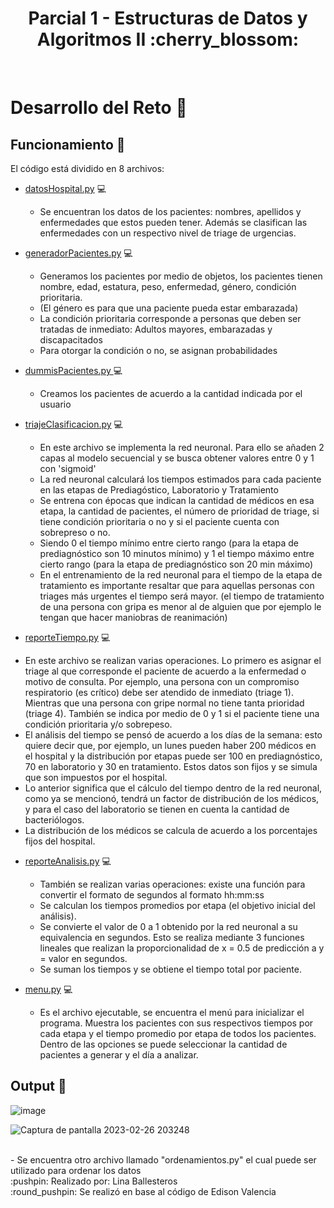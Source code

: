 
<h1 align="center">
  Parcial 1 - Estructuras de Datos y Algoritmos II :cherry_blossom:
  <br>
</h1>
  <br>
  </h1>
</p>
</p>



# Desarrollo del Reto :herb:
## Funcionamiento :mushroom:

El código está dividido en 8 archivos:

* [datosHospital.py](datosHospital.py) 	:computer:

  - Se encuentran los datos de los pacientes: nombres, apellidos y enfermedades que estos pueden tener. Además se clasifican las enfermedades con un respectivo nivel de triage de urgencias.

* [generadorPacientes.py](generadorPacientes.py) 	:computer:

  - Generamos los pacientes por medio de objetos, los pacientes tienen nombre, edad, estatura, peso, enfermedad, género, condición prioritaria.
  - (El género es para que una paciente pueda estar embarazada)
  - La condición prioritaria corresponde a personas que deben ser tratadas de inmediato: Adultos mayores, embarazadas y discapacitados
  - Para otorgar la condición o no, se asignan probabilidades

* [dummisPacientes.py ](dummisPacientes.py) 	:computer:

  - Creamos los pacientes de acuerdo a la cantidad indicada por el usuario
  
* [triajeClasificacion.py](triajeClasificacion.py) 	:computer:

  - En este archivo se implementa la red neuronal. Para ello se añaden 2 capas al modelo secuencial y se busca obtener valores entre 0 y 1 con 'sigmoid'
  - La red neuronal calculará los tiempos estimados para cada paciente en las etapas de Prediagóstico, Laboratorio y Tratamiento
  - Se entrena con épocas que indican la cantidad de médicos en esa etapa, la cantidad de pacientes, el número de prioridad de triage, si tiene condición prioritaria o no y si el paciente cuenta con sobrepreso o no. 
  - Siendo 0 el tiempo mínimo entre cierto rango (para la etapa de prediagnóstico son 10 minutos mínimo) y 1 el tiempo máximo entre cierto rango (para la etapa de prediagnóstico son 20 min máximo)
  - En el entrenamiento de la red neuronal para el tiempo de la etapa de tratamiento es importante resaltar que para aquellas personas con triages más urgentes el tiempo será mayor. (el tiempo de tratamiento de una persona con gripa es menor al de alguien que por ejemplo le tengan que hacer maniobras de reanimación)
  
 * [reporteTiempo.py](reporteTiempo.py) 	:computer:

  - En este archivo se realizan varias operaciones. Lo primero es asignar el triage al que corresponde el paciente de acuerdo a la enfermedad o motivo de consulta. Por ejemplo, una persona con un compromiso respiratorio (es crítico) debe ser atendido de inmediato (triage 1). Mientras que una persona con gripe normal no tiene tanta prioridad (triage 4). También se indica por medio de 0 y 1 si el paciente tiene una condición prioritaria y/o sobrepeso.
  - El análisis del tiempo se pensó de acuerdo a los días de la semana: esto quiere decir que, por ejemplo, un lunes pueden haber 200 médicos en el hospital y la distribución por etapas puede ser 100 en prediagnóstico, 70 en laboratorio y 30 en tratamiento. Estos datos son fijos y se simula que son impuestos por el hospital. 
  - Lo anterior significa que el cálculo del tiempo dentro de la red neuronal, como ya se mencionó, tendrá un factor de distribución de los médicos, y para el caso del laboratorio se tienen en cuenta la cantidad de bacteriólogos.
  - La distribución de los médicos se calcula de acuerdo a los porcentajes fijos del hospital.
  
* [reporteAnalisis.py](reporteAnalisis.py) 	:computer:

  - También se realizan varias operaciones: existe una función para convertir el formato de segundos al formato hh:mm:ss
  - Se calculan los tiempos promedios por etapa (el objetivo inicial del análisis).
  - Se convierte el valor de 0 a 1 obtenido por la red neuronal a su equivalencia en segundos. Esto se realiza mediante 3 funciones lineales que realizan la proporcionalidad de x = 0.5 de predicción a y = valor en segundos.
  - Se suman los tiempos y se obtiene el tiempo total por paciente.
  
* [menu.py](menu.py) 	:computer:

  - Es el archivo ejecutable, se encuentra el menú para inicializar el programa. Muestra los pacientes con sus respectivos tiempos por cada etapa y el tiempo promedio por etapa de todos los pacientes. Dentro de las opciones se puede seleccionar la cantidad de pacientes a generar y el día a analizar. 
  
## Output :blossom:


![image](https://user-images.githubusercontent.com/103126242/221452728-1a3661b4-e9c5-4cd3-b637-a31f4582c8a4.png)

![Captura de pantalla 2023-02-26 203248](https://user-images.githubusercontent.com/103126242/221452689-767f2a2d-5513-4e20-b95f-1214238819a7.png)


<br>
- Se encuentra otro archivo llamado "ordenamientos.py" el cual puede ser utilizado para ordenar los datos
  <br>
:pushpin: Realizado por: Lina Ballesteros
  <br>
:round_pushpin: Se realizó en base al código de Edison Valencia
